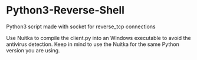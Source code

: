 # Python3-Reverse-Shell
Python3 script made with socket for reverse_tcp connections

Use Nuitka to compile the client.py into an Windows executable to avoid the antivirus detection.
Keep in mind to use the Nuitka for the same Python version you are using.
